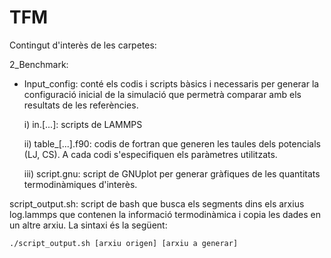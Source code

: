 # TFM

Contingut d'interès de les carpetes:

2_Benchmark:
  - Input_config: conté els codis i scripts bàsics i necessaris per generar la configuració inicial de la simulació que permetrà comparar amb els resultats de les referències.

    i) in.[...]: scripts de LAMMPS
    
    ii) table_[...].f90: codis de fortran que generen les taules dels potencials (LJ, CS). A cada codi s'especifiquen els paràmetres utilitzats.
    
    iii) script.gnu: script de GNUplot per generar gràfiques de les quantitats termodinàmiques d'interès. 
    
    
    
script_output.sh: script de bash que busca els segments dins els arxius log.lammps que contenen la informació termodinàmica i copia les dades en un altre arxiu. La sintaxi és la següent:
    
    ./script_output.sh [arxiu origen] [arxiu a generar]
